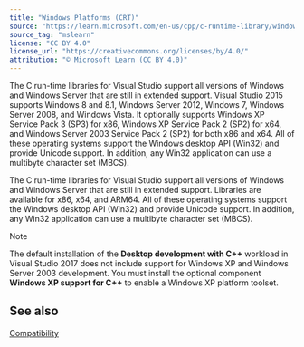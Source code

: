 ```yaml
---
title: "Windows Platforms (CRT)"
source: "https://learn.microsoft.com/en-us/cpp/c-runtime-library/windows-platforms-crt?view=msvc-170"
source_tag: "mslearn"
license: "CC BY 4.0"
license_url: "https://creativecommons.org/licenses/by/4.0/"
attribution: "© Microsoft Learn (CC BY 4.0)"
---
```

The C run-time libraries for Visual Studio support all versions of Windows and Windows Server that are still in extended support. Visual Studio 2015 supports Windows 8 and 8.1, Windows Server 2012, Windows 7, Windows Server 2008, and Windows Vista. It optionally supports Windows XP Service Pack 3 (SP3) for x86, Windows XP Service Pack 2 (SP2) for x64, and Windows Server 2003 Service Pack 2 (SP2) for both x86 and x64. All of these operating systems support the Windows desktop API (Win32) and provide Unicode support. In addition, any Win32 application can use a multibyte character set (MBCS).

The C run-time libraries for Visual Studio support all versions of Windows and Windows Server that are still in extended support. Libraries are available for x86, x64, and ARM64. All of these operating systems support the Windows desktop API (Win32) and provide Unicode support. In addition, any Win32 application can use a multibyte character set (MBCS).

Note

The default installation of the **Desktop development with C++** workload in Visual Studio 2017 does not include support for Windows XP and Windows Server 2003 development. You must install the optional component **Windows XP support for C++** to enable a Windows XP platform toolset.

## See also

[Compatibility](https://learn.microsoft.com/en-us/cpp/c-runtime-library/compatibility?view=msvc-170)